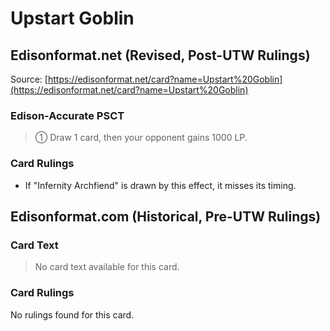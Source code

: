 # Upstart Goblin

## Edisonformat.net (Revised, Post-UTW Rulings)

Source: [https://edisonformat.net/card?name=Upstart%20Goblin](https://edisonformat.net/card?name=Upstart%20Goblin)

### Edison-Accurate PSCT

> ① Draw 1 card, then your opponent gains 1000 LP.

### Card Rulings

*   If "Infernity Archfiend" is drawn by this effect, it misses its timing.


## Edisonformat.com (Historical, Pre-UTW Rulings)

### Card Text

> No card text available for this card.

### Card Rulings

No rulings found for this card.


